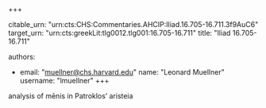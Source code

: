 +++


citable_urn: "urn:cts:CHS:Commentaries.AHCIP:Iliad.16.705-16.711.3f9AuC6"
target_urn: "urn:cts:greekLit:tlg0012.tlg001:16.705-16.711"
title: "Iliad 16.705-16.711"

authors:
- email: "muellner@chs.harvard.edu"
  name: "Leonard Muellner"
  username: "lmuellner"
+++

<p>analysis of mēnis in Patroklos’ aristeia</p>